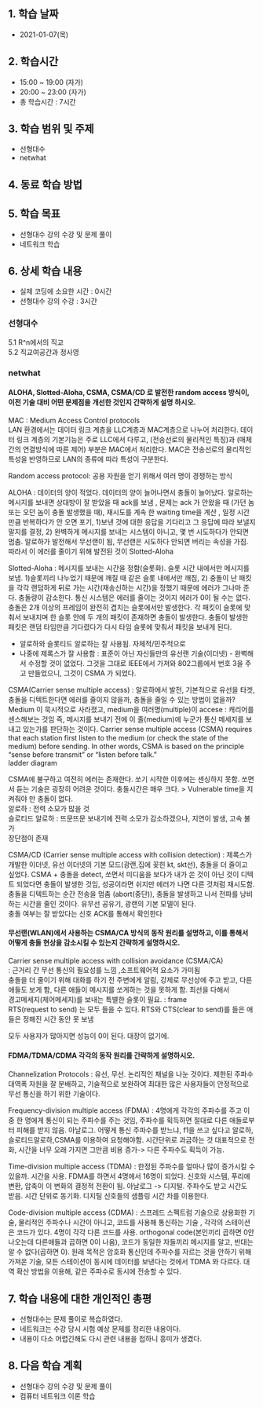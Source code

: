 ## 1. 학습 날짜
+ 2021-01-07(목)

## 2. 학습시간
+ 15:00 ~ 19:00 (자가)   
+ 20:00 ~ 23:00 (자가)
+ 총 학습시간 : 7시간

## 3. 학습 범위 및 주제
+ 선형대수
+ netwhat

## 4. 동료 학습 방법


## 5. 학습 목표
+ 선형대수 강의 수강 및 문제 풀이
+ 네트워크 학습

## 6. 상세 학습 내용
+ 실제 코딩에 소요한 시간 : 0시간    
+ 선형대수 강의 수강 :  3시간 
    
### 선형대수
5.1 R^n에서의 직교   
5.2 직교여공간과 정사영

### netwhat

#### ALOHA, Slotted-Aloha, CSMA, CSMA/CD 로 발전한 random access 방식이, 이전 기술 대비 어떤 문제점을 개선한 것인지 간략하게 설명 하시오.   
   
MAC : Medium Access Control protocols   
LAN 환경에서는 데이터 링크 계층을 LLC계층과 MAC계층으로 나누어 처리한다. 데이터 링크 계층의 기본기능은 주로 LLC에서 다루고, (전송선로의 물리적인 특징)과 (매체 간의 연결방식에 따른 제어) 부분은 MAC에서 처리한다. MAC은 전송선로의 물리적인 특성을 반영하므로 LAN의 종류에 따라 특성이 구분한다.    
   
Random access protocol: 공용 자원을 얻기 위해서 여러 명이 경쟁하는 방식   
   
ALOHA : 데이터의 양이 적었다. 데이터의 양이 늘어나면서 충돌이 늘어났다. 알로하는 메시지를 보내면 상대방이 잘 받았을 때 ack를 보냄 , 문제는 ack 가 안왔을 때 (가던 놈 또는 오던 놈이 충돌 발생했을 때), 재시도를 계속 한 waiting time을 계산 , 일정 시간만큼 반복하다가 안 오면 포기, 1)보낸 것에 대한 응답을 기다리고 그 응답에 따라 보낼지 말지를 결정, 2) 완벽하게 메시지를 보내는 시스템이 아니고, 몇 번 시도하다가 안되면 멈춤. 알로하가 발전해서 무선랜이 됨, 무선랜은 시도하다 안되면 버리는 속성을 가짐. 따라서 이 에러를 줄이기 위해 발전된 것이 Slotted-Aloha   
   
Slotted-Aloha : 메시지를 보내는 시간을 정함(슬롯화). 슬롯 시간 내에서만 메시지를 보냄. 1)슬롯끼리 나누었기 때문에 깨질 때 같은 슬롯 내에서만 깨짐, 2) 충돌이 난 패킷을 각각 랜덤하게 뒤로 가는 시간(재송신하는 시간)을 정했기 때문에 에러가 그나마 준다. 충돌량이 감소한다. 통신 시스템은 에러를 줄이는 것이지 에러가 0이 될 수는 없다.   
충돌은 2개 이상의 프레임이 완전히 겹치는 슬롯에서만 발생한다. 각 패킷이 슬롯에 맞춰서 보내지며 한 슬롯 안에 두 개의 패킷이 존재하면 충돌이 발생한다. 충돌이 발생한 패킷은 랜덤 타임만큼 기다렸다가 다시 타임 슬롯에 맞춰서 패킷을 보내게 된다.   
- 알로하와 슬롯티드 알로하는 잘 사용됨. 자체적/민주적으로    
- 나중에 제록스가 잘 사용함 : 표준이 아닌 자신들만의 유선랜 기술(이더넷) - 완벽해서 수정할 것이 없었다. 그것을 그대로 IEEE에서 가져와 802그룹에서 번호 3을 주고 만들었으니, 그것이 CSMA 가 되었다.   
   
CSMA(Carrier sense multiple access) : 알로하에서 발전, 기본적으로 유선을 타겟, 충돌을 디텍트한다면 에러를 줄이지 않을까, 충돌을 줄일 수 있는 방법이 없을까? Medium 이 묵시적으로 사라졌고, medium을 여러명(multiple)이 accese : 캐리어를 센스해보는 것임 즉, 메시지를 보내기 전에 이 줄(medium)에 누군가 통신 메세지를 보내고 있는가를 판단하는 것이다. Carrier sense multiple access (CSMA) requires that each station first listen to the medium (or check the state of the medium) before sending. In other words, CSMA is based on the principle “sense before transmit” or “listen before talk.”    
ladder diagram   
   
CSMA에 불구하고 여전히 에러는 존재한다. 쏘기 시작한 이후에는 센싱하지 못함. 쏘면서 듣는 기술은 굉장히 어려운 것이다. 충돌시간은 매우 크다. > Vulnerable time을 지켜줘야 만 충돌이 없다.   
알로하 : 전력 소모가 많을 것   
슬로티드 알로하 : 뜨문뜨문 보내기에 전력 소모가 감소하겠으나, 지연이 발생, 고속 불가   
장단점이 존재   
   
CSMA/CD (Carrier sense multiple access with collision detection) : 제록스가 개발한 이더넷, 유선 이더넷의 기본 모드(광랜,집에 꽂힌 kt, skt선), 충돌을 더 줄이고 싶었다. CSMA + 충돌을 detect, 쏘면서 미디움을 보다가 내가 쏜 것이 아닌 것이 디텍트 되었다면 충돌이 발생한 것임, 성공이라면 쉬지만 에러가 나면 다른 것처럼 재시도함. 충돌을 디텍트하는 순간 전송을 멈춤 (abort(중단)), 충돌을 발생하고 나서 전파를 낭비하는 시간을 줄인 것이다. 유무선 공유기, 광랜의 기본 모델이 된다.   
충돌 여부는 잘 받았다는 신호 ACK를 통해서 확인한다   
   
   
#### 무선랜(WLAN)에서 사용하는 CSMA/CA 방식의 동작 원리를 설명하고, 이를 통해서 어떻게 충돌 현상을 감소시킬 수 있는지 간략하게 설명하시오.   
   
Carrier sense multiple access with collision avoidance (CSMA/CA)   
 : 근거리 간 무선 통신의 필요성를 느낌 ,소프트웨어적 요소가 가미됨   
충돌을 더 줄이기 위해 대화를 하기 전 주변에게 알림, 강제로 무선상에 주고 받고, 다른 애들도 보게 함, 다른 애들이 메시지를 쏘게하는 것을 못하게 함. 최선을 다해서   
경고메세지(제어메세지)를 보내는 특별한 슬롯이 필요. : frame   
RTS(request to send) 는 모두 들을 수 있다. RTS와 CTS(clear to send)를 들은 애들은 정해진 시간 동안 못 보냄 	   
   
모두 사용자가 많아지면 성능이 0이 된다. 대장이 없기에.   
   
#### FDMA/TDMA/CDMA 각각의 동작 원리를 간략하게 설명하시오.   
   
Channelization Protocols : 유선, 무선. 논리적인 채널을 나눈 것이다. 제한된 주파수 대역폭 자원을 잘 분배하고, 기술적으로 보완하여 최대한 많은 사용자들이 안정적으로 무선 통신을 하기 위한 기술이다.   
   
Frequency-division multiple access (FDMA) : 4명에게 각각의 주파수를 주고 이 중 한 명에게 통신이 되는 주파수를 주는 것임, 주파수를 획득하면 절대로 다른 애들로부터 피해를 받지 않음. 아날로그. 어떻게 통신 주파수를 받느냐, f1을 쓰고 싶다고 알로하,슬로티드알로하,CSMA를 이용하여 요청해야함. 시간단위로 과금하는 것 대표적으로 전화, 시간을 너무 오래 가지면 그만큼 비용 증가-> 다른 주파수도 획득이 가능.   
   
Time-division multiple access (TDMA) : 한정된 주파수를 얼마나 많이 증가시킬 수 있을까. 시간을 사용. FDMA를 하면서 4명에서 16명이 되었다. 신호와 시스템, 푸리에변환, 압축이 이 변화의 결정적 전환이 됨. 아날로그 -> 디지털. 주파수도 받고 시간도 받음. 시간 단위로 동기화. 디지틸 신호들의 샘플링 시간 차를 이용한다.   
   
Code-division multiple access (CDMA) : 스프레드 스펙트럼 기술으로 상용화한 기술, 물리적인 주파수나 시간이 아니고, 코드를 사용해 통신하는 기술 , 각각의 스테이션은 코드가 있다. 4명이 각각 다른 코드를 사용. orthogonal code(본인끼리 곱하면 0안나오는데 다른애들과 곱하면 0이 나옴), 코드가 동일한 자들끼리 메시지를 알고, 반대는 알 수 없다(곱하면 0). 원래 목적은 암호화 통신인데 주파수를 자르는 것을 안하기 위해 가져온 기술, 모든 스테이션이 동시에 데이터를 보낸다는 것에서 TDMA 와 다르다. 대역 확산 방법을 이용해, 같은 주파수로 동시에 전송할 수 있다.   


## 7. 학습 내용에 대한 개인적인 총평
+ 선형대수는 문제 풀이로 복습하였다.
+ 네트워크는 수강 당시 시험 예상 문제를 정리한 내용이다.
+ 내용이 다소 어렵긴해도 다시 관련 내용을 접하니 흥미가 생겼다.

## 8. 다음 학습 계획
+ 선형대수 강의 수강 및 문제 풀이
+ 컴퓨터 네트워크 이론 학습